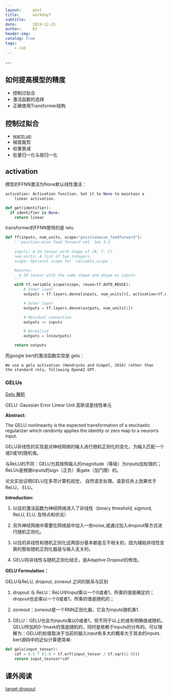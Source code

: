 ```yaml
---
layout:     post
title:      workday7
subtitle:   
date:       2019-12-23
author:     RJ
header-img: 
catalog: true
tags:
    - Job
---
```

<p id = "build"></p>
---

## 如何提高模型的精度

- 控制过拟合
- 激活函数的选择
- 正确使用Transformer结构

## 控制过拟合
- [warm up](https://www.zhihu.com/question/338066667)
- 梯度裁剪
- 权重衰减
- 批量归一化与层归一化

## activation 
模型的FFNN激活为None默认线性激活：
```python 
activation: Activation function. Set it to None to maintain a
    linear activation.

def get(identifier):
  if identifier is None:
    return linear
```
transformer的FFNN使用的是 relu
```python
def ff(inputs, num_units, scope="positionwise_feedforward"):
    '''position-wise feed forward net. See 3.3
    
    inputs: A 3d tensor with shape of [N, T, C].
    num_units: A list of two integers.
    scope: Optional scope for `variable_scope`.

    Returns:
      A 3d tensor with the same shape and dtype as inputs
    '''
    with tf.variable_scope(scope, reuse=tf.AUTO_REUSE):
        # Inner layer
        outputs = tf.layers.dense(inputs, num_units[0], activation=tf.nn.relu)

        # Outer layer
        outputs = tf.layers.dense(outputs, num_units[1])

        # Residual connection
        outputs += inputs

        # Normalize
        outputs = ln(outputs)

    return outputs
```
而google bert的激活函数实现是 gelu：


```
We use a gelu activation (Hendrycks and Gimpel, 2016) rather than
the standard relu, following OpenAI GPT.
```

### GELUs 
[Gelu 解析](https://www.cnblogs.com/shiyublog/p/11121839.html)

GELU: Gaussian Error Linear Unit 高斯误差线性单元

**Abstract:**

The GELU nonlinearity is the expected transformation of a stochastic regularizer which randomly applies the identity or zero map to a neuron’s input.

GELU非线性的实现是对神经网络的输入进行随机正则化的变化，为输入匹配一个或0或1的随机值。

与ReLU的不同：GELU为其按照输入的magnitude（等级）为inputs加权值的；ReLUs是根据inputs的sign（正负）来gate（加门限）的。

论文实验证明GELU在多项计算机视觉， 自然语言处理，语音任务上效果优于ReLU， ELU。

**Introduction:**

1) 以往的激活函数为神经网络进入了非线性（binary threshold, sigmoid, ReLU, ELU, 及特点和优劣）

2) 另外神经网络中需要在网络层中加入一些noise,或通过加入dropout等方式进行随机正则化。

3) 以往的非线性和随机正则化这两部分基本都是互不相关的，因为辅助非线性变换的那些随机正则化器是与输入无关的。

4) GELU将非线性与随机正则化结合，是Adaptive Dropout的修改。

**GELU Formulation：**

GELU与ReLU, dropout, zoneout 之间的联系与区别

1) dropout 与 ReLU：ReLU中Input乘以一个0或者1，所乘的值是确定的；dropout也会乘以一个0或者1，所乘的值是随机的；

2) zoneout：zoneout是一个RNN正则化器，它会为inputs随机乘1.

3) GELU：GELU也会为inputs乘以0或者1，但不同于以上的或有明确值或随机，GELU所加的0-1mask的值是随机的，同时是依赖于inputs的分布的。可以理解为：GELU的权值取决于当前的输入input有多大的概率大于其余的inputs.
bert源码中的近似计算更简单:

```python
def gelu(input_tensor):
	cdf = 0.5 * (1.0 + tf.erf(input_tensor / tf.sqrt(2.0)))
	return input_tesnsor*cdf

```


## 课外阅读

[target dropout](https://www.chainnews.com/articles/371844811546.htm)